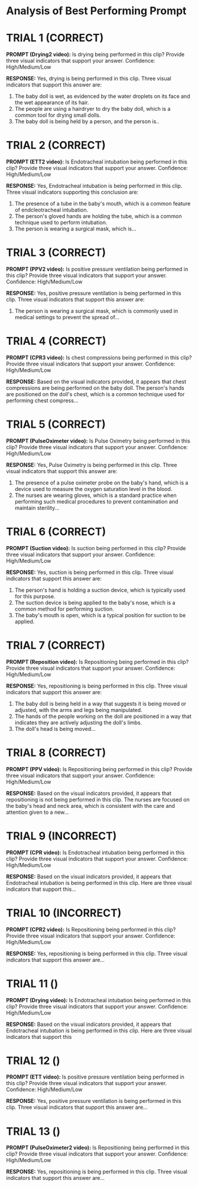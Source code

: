 # Analysis of Best Performing Prompt

# TRIAL 1 (CORRECT)
**PROMPT (Drying2 video):** 
Is drying being performed in this clip? Provide three visual indicators that support your answer. Confidence: High/Medium/Low

**RESPONSE:** 
Yes, drying is being performed in this clip. Three visual indicators that support this answer are:
1. The baby doll is wet, as evidenced by the water droplets on its face and the wet appearance of its hair.
2. The people are using a hairdryer to dry the baby doll, which is a common tool for drying small dolls.
3. The baby doll is being held by a person, and the person is..

# TRIAL 2 (CORRECT)
**PROMPT (ETT2 video):** 
Is Endotracheal intubation being performed in this clip? Provide three visual indicators that support your answer. Confidence: High/Medium/Low

**RESPONSE:** 
Yes, Endotracheal intubation is being performed in this clip. Three visual indicators supporting this conclusion are:
1. The presence of a tube in the baby's mouth, which is a common feature of endcleotracheal intubation.
2. The person's gloved hands are holding the tube, which is a common technique used to perform intubation.
3. The person is wearing a surgical mask, which is...

# TRIAL 3 (CORRECT)
**PROMPT (PPV2 video):** 
Is positive pressure ventilation being performed in this clip? Provide three visual indicators that support your answer. Confidence: High/Medium/Low

**RESPONSE:** 
Yes, positive pressure ventilation is being performed in this clip. Three visual indicators that support this answer are:
1. The person is wearing a surgical mask, which is commonly used in medical settings to prevent the spread of...

# TRIAL 4 (CORRECT)
**PROMPT (CPR3 video):** 
Is chest compressions being performed in this clip? Provide three visual indicators that support your answer. Confidence: High/Medium/Low

**RESPONSE:**
Based on the visual indicators provided, it appears that chest compressions are being performed on the baby doll. The person's hands are positioned on the doll's chest, which is a common technique used for performing chest compress...

# TRIAL 5 (CORRECT)
**PROMPT (PulseOximeter video):** 
Is Pulse Oximetry being performed in this clip? Provide three visual indicators that support your answer. Confidence: High/Medium/Low

**RESPONSE:**
Yes, Pulse Oximetry is being performed in this clip. Three visual indicators that support this answer are:
1. The presence of a pulse oximeter probe on the baby's hand, which is a device used to measure the oxygen saturation level in the blood.
2. The nurses are wearing gloves, which is a standard practice when performing such medical procedures to prevent contamination and maintain sterility...

# TRIAL 6 (CORRECT)
**PROMPT (Suction video):** 
Is suction being performed in this clip? Provide three visual indicators that support your answer. Confidence: High/Medium/Low

**RESPONSE:**
Yes, suction is being performed in this clip. Three visual indicators that support this answer are:
1. The person's hand is holding a suction device, which is typically used for this purpose.
2. The suction device is being applied to the baby's nose, which is a common method for performing suction.
3. The baby's mouth is open, which is a typical position for suction to be applied.

# TRIAL 7 (CORRECT)
**PROMPT (Reposition video):** 
Is Repositioning being performed in this clip? Provide three visual indicators that support your answer. Confidence: High/Medium/Low

**RESPONSE:**
Yes, repositioning is being performed in this clip. Three visual indicators that support this answer are:
1. The baby doll is being held in a way that suggests it is being moved or adjusted, with the arms and legs being manipulated.
2. The hands of the people working on the doll are positioned in a way that indicates they are actively adjusting the doll's limbs.
3. The doll's head is being moved...

# TRIAL 8 (CORRECT)
**PROMPT (PPV video):** 
Is Repositioning being performed in this clip? Provide three visual indicators that support your answer. Confidence: High/Medium/Low

**RESPONSE:**
Based on the visual indicators provided, it appears that repositioning is not being performed in this clip. The nurses are focused on the baby's head and neck area, which is consistent with the care and attention given to a new...

# TRIAL 9 (INCORRECT)
**PROMPT (CPR video):** 
Is Endotracheal intubation being performed in this clip? Provide three visual indicators that support your answer. Confidence: High/Medium/Low

**RESPONSE:**
Based on the visual indicators provided, it appears that Endotracheal intubation is being performed in this clip. Here are three visual indicators that support this...

# TRIAL 10 (INCORRECT)
**PROMPT (CPR2 video):** 
Is Repositioning being performed in this clip? Provide three visual indicators that support your answer. Confidence: High/Medium/Low

**RESPONSE:**
Yes, repositioning is being performed in this clip. Three visual indicators that support this answer are...

# TRIAL 11 ()
**PROMPT (Drying video):** 
Is Endotracheal intubation being performed in this clip? Provide three visual indicators that support your answer. Confidence: High/Medium/Low

**RESPONSE:**
Based on the visual indicators provided, it appears that Endotracheal intubation is being performed in this clip. Here are three visual indicators that support this

# TRIAL 12 ()
**PROMPT (ETT video):** 
Is positive pressure ventilation being performed in this clip? Provide three visual indicators that support your answer. Confidence: High/Medium/Low

**RESPONSE:**
Yes, positive pressure ventilation is being performed in this clip. Three visual indicators that support this answer are...

# TRIAL 13 ()
**PROMPT (PulseOximeter2 video):** 
Is Repositioning being performed in this clip? Provide three visual indicators that support your answer. Confidence: High/Medium/Low

**RESPONSE:**
Yes, repositioning is being performed in this clip. Three visual indicators that support this answer are...
